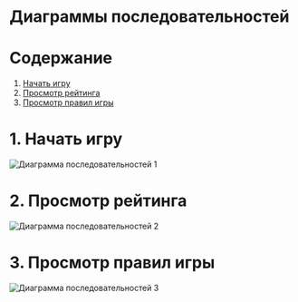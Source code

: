 # Диаграммы последовательностей

# Содержание
1. [Начать игру](#1)  
2. [Просмотр рейтинга](#2)  
3. [Просмотр правил игры](#3)

<a name="1"/>

# 1. Начать игру 
![Диаграмма последовательностей 1]()

<a name="2"/>

# 2. Просмотр рейтинга
![Диаграмма последовательностей 2]()

<a name="3"/>

# 3. Просмотр правил игры
![Диаграмма последовательностей 3]()
